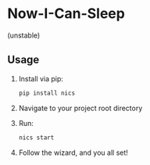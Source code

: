 

# Now-I-Can-Sleep

(unstable)

## Usage

1. Install via pip:

    ```sh
    pip install nics
    ```

2. Navigate to your project root directory
3. Run:

    ```sh
    nics start
    ```
4. Follow the wizard, and you all set!